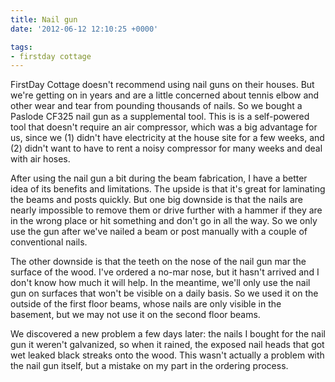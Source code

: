 ```yaml
---
title: Nail gun
date: '2012-06-12 12:10:25 +0000'

tags:
- firstday cottage
---
```

FirstDay Cottage doesn't recommend using nail guns on their houses.  But we're getting on in years and are a little concerned about tennis elbow and other wear and tear from pounding thousands of nails.  So we bought a Paslode CF325 nail gun as a supplemental tool.  This is is a self-powered tool that doesn't require an air compressor, which was a big advantage for us, since we (1) didn't have electricity at the house site for a few weeks, and (2) didn't want to have to rent a noisy compressor for many weeks and deal with air hoses.

After using the nail gun a bit during the beam fabrication, I have a better idea of its benefits and limitations.  The upside is that it's great for laminating the beams and posts quickly.  But one big downside is that the nails are nearly impossible to remove them or drive further with a hammer if they are in the wrong place or hit something and don't go in all the way.  So we only use the gun after we've nailed a beam or post manually with a couple of conventional nails.

The other downside is that the teeth on the nose of the nail gun mar the surface of the wood.  I've ordered a no-mar nose, but it hasn't arrived and I don't know how much it will help.  In the meantime, we'll only use the nail gun on surfaces that won't be visible on a daily basis.  So we used it on the outside of the first floor beams, whose nails are only visible in the basement, but we may not use it on the second floor beams.

We discovered a new problem a few days later: the nails I bought for the nail gun it weren't galvanized, so when it rained, the exposed nail heads that got wet leaked black streaks onto the wood.  This wasn't actually a problem with the nail gun itself, but a mistake on my part in the ordering process.
